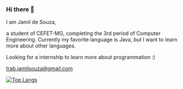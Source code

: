 ### Hi there 👋

<!--
**jamilzin1/jamilzin1** is a ✨ _special_ ✨ repository because its `README.md` (this file) appears on your GitHub profile.



Here are some ideas to get you started:

- 🔭 I’m currently working on ...
- 🌱 I’m currently learning ...
- 👯 I’m looking to collaborate on ...
- 🤔 I’m looking for help with ...
- 💬 Ask me about ...
- 📫 How to reach me: ...
- 😄 Pronouns: ...
- ⚡ Fun fact: ...
-->

I am Jamil de Souza,
 
a student of CEFET-MG, completing the 3rd period of Computer Engineering. Currently my favorite language is Java, but I want to learn more about other languages.

Looking for a internship to learn more about programmation :)


trab.jamilsouza@gmail.com

[![Top Langs](https://github-readme-stats.vercel.app/api/top-langs/?username=jamilzin1&layout=compact)](https://github.com/jamilzin1)
